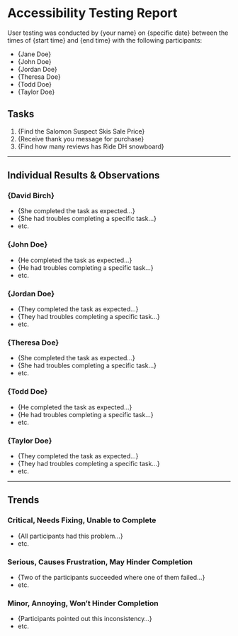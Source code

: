 # Accessibility Testing Report

User testing was conducted by {your name} on {specific date} between the times of {start time} and {end time} with the following participants:

- {Jane Doe}
- {John Doe}
- {Jordan Doe}
- {Theresa Doe}
- {Todd Doe}
- {Taylor Doe}

## Tasks

1. {Find the Salomon Suspect Skis Sale Price}
2. {Receive thank you message for purchase}
3. {Find how many reviews has Ride DH snowboard}

---

## Individual Results & Observations

### {David Birch}

- {She completed the task as expected…}
- {She had troubles completing a specific task…}
- etc.

### {John Doe}

- {He completed the task as expected…}
- {He had troubles completing a specific task…}
- etc.

### {Jordan Doe}

- {They completed the task as expected…}
- {They had troubles completing a specific task…}
- etc.

### {Theresa Doe}

- {She completed the task as expected…}
- {She had troubles completing a specific task…}
- etc.

### {Todd Doe}

- {He completed the task as expected…}
- {He had troubles completing a specific task…}
- etc.

### {Taylor Doe}

- {They completed the task as expected…}
- {They had troubles completing a specific task…}
- etc.

---

## Trends

### Critical, Needs Fixing, Unable to Complete

- {All participants had this problem…}
- etc.

### Serious, Causes Frustration, May Hinder Completion

- {Two of the participants succeeded where one of them failed…}
- etc.

### Minor, Annoying, Won’t Hinder Completion

- {Participants pointed out this inconsistency…}
- etc.